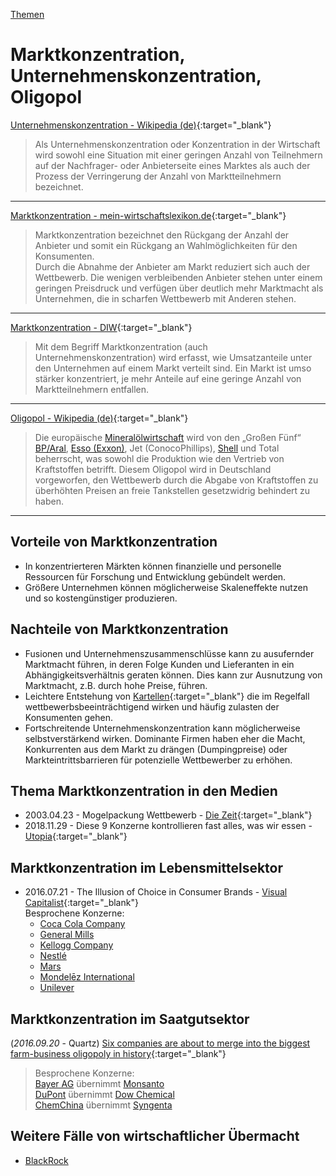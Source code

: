 [Themen](../themen.html)   

# Marktkonzentration, Unternehmenskonzentration, Oligopol

[Unternehmenskonzentration - Wikipedia (de)](https://de.wikipedia.org/wiki/Unternehmenskonzentration){:target="_blank"}   

> Als Unternehmenskonzentration oder Konzentration in der Wirtschaft wird sowohl eine Situation mit einer geringen Anzahl von Teilnehmern auf der Nachfrager- oder Anbieterseite eines Marktes als auch der Prozess der Verringerung der Anzahl von Marktteilnehmern bezeichnet.

---

[Marktkonzentration - mein-wirtschaftslexikon.de](http://www.mein-wirtschaftslexikon.de/m/marktkonzentration.php){:target="_blank"}   

> Marktkonzentration bezeichnet den Rückgang der Anzahl der Anbieter und somit ein Rückgang an Wahlmöglichkeiten für den Konsumenten.   
Durch die Abnahme der Anbieter am Markt reduziert sich auch der Wettbewerb.
Die wenigen verbleibenden Anbieter stehen unter einem geringen Preisdruck und verfügen über deutlich mehr Marktmacht als Unternehmen, die in scharfen Wettbewerb mit Anderen stehen.   

---

[Marktkonzentration - DIW](https://www.diw.de/de/diw_01.c.413344.de/presse/diw_glossar/marktkonzentration.html){:target="_blank"}   

> Mit dem Begriff Marktkonzentration (auch Unternehmenskonzentration) wird erfasst, wie Umsatzanteile unter den Unternehmen auf einem Markt verteilt sind. Ein Markt ist umso stärker konzentriert, je mehr Anteile auf eine geringe Anzahl von Marktteilnehmern entfallen.   

---

[Oligopol - Wikipedia (de)](https://de.wikipedia.org/wiki/Oligopol){:target="_blank"}   

> Die europäische [Mineralölwirtschaft](../thema/oel-kohle-gas.html) wird von den „Großen Fünf“ [BP/Aral](../konzerne/bp.html), [Esso (Exxon)](../konzerne/exxon-mobil.html), Jet (ConocoPhillips), [Shell](../konzerne/shell.html) und Total beherrscht, was sowohl die Produktion wie den Vertrieb von Kraftstoffen betrifft. Diesem Oligopol wird in Deutschland vorgeworfen, den Wettbewerb durch die Abgabe von Kraftstoffen zu überhöhten Preisen an freie Tankstellen gesetzwidrig behindert zu haben.   

---

## Vorteile von Marktkonzentration
* In konzentrierteren Märkten können finanzielle und personelle Ressourcen für Forschung und Entwicklung gebündelt werden.
* Größere Unternehmen können möglicherweise Skaleneffekte nutzen und so kostengünstiger produzieren.

## Nachteile von Marktkonzentration
* Fusionen und Unternehmenszusammenschlüsse kann zu ausufernder Marktmacht führen, in deren Folge Kunden und Lieferanten in ein Abhängigkeitsverhältnis geraten können. Dies kann zur Ausnutzung von Marktmacht, z.B. durch hohe Preise, führen.
* Leichtere Entstehung von [Kartellen](https://de.wikipedia.org/wiki/Kartell){:target="_blank"} die im Regelfall wettbewerbsbeeinträchtigend wirken und häufig zulasten der Konsumenten gehen.
* Fortschreitende Unternehmenskonzentration kann möglicherweise selbstverstärkend wirken. Dominante Firmen haben eher die Macht, Konkurrenten aus dem Markt zu drängen (Dumpingpreise) oder Markteintrittsbarrieren für potenzielle Wettbewerber zu erhöhen.

## Thema Marktkonzentration in den Medien
* 2003.04.23 - Mogelpackung Wettbewerb - [Die Zeit](https://www.zeit.de/2003/18/Handelskonzentration_Kasten){:target="_blank"}
* 2018.11.29 - Diese 9 Konzerne kontrollieren fast alles, was wir essen - [Utopia](https://utopia.de/groesste-lebensmittelkonzerne-114604/){:target="_blank"}

## Marktkonzentration im Lebensmittelsektor
* 2016.07.21 - The Illusion of Choice in Consumer Brands - [Visual Capitalist](https://www.visualcapitalist.com/illusion-of-choice-consumer-brands/){:target="_blank"}   
Besprochene Konzerne:   
  * [Coca Cola Company](../konzerne/coca-cola_co.html)
  * [General Mills](../konzerne/general_mills.html)
  * [Kellogg Company](../konzerne/kellogg_company.html)
  * [Nestlé](../konzerne/nestle#marktkonzentration)
  * [Mars](../konzerne/mars_inc.html)
  * [Mondelēz International](../konzerne/mondelez_international.html)
  * [Unilever](../konzerne/unilever.html)

## Marktkonzentration im Saatgutsektor
(_2016.09.20_ - Quartz) [Six companies are about to merge into the biggest farm-business oligopoly in history](https://qz.com/786382/monsanto-bayer-dupont-dow-chemical-and-syngenta-defend-their-coming-oligopoly-mon-dd-dow-syt/){:target="_blank"}   
> Besprochene Konzerne:   
[Bayer AG](../konzerne/bayer_ag.html) übernimmt [Monsanto](../konzerne/monsanto.html)   
[DuPont](../konzerne/dupont.html) übernimmt [Dow Chemical](../konzerne/dow.html)   
[ChemChina](../konzerne/chemchina.html) übernimmt [Syngenta](../konzerne/syngenta.html)   


## Weitere Fälle von wirtschaftlicher Übermacht
* [BlackRock](../konzerne/blackrock#marktkonzentration)

